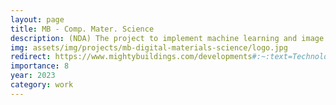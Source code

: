 ```yaml
---
layout: page
title: MB - Comp. Mater. Science
description: (NDA) The project to implement machine learning and image processing to speed-up the R&D cycle of new materials and simplify digital certification.
img: assets/img/projects/mb-digital-materials-science/logo.jpg
redirect: https://www.mightybuildings.com/developments#:~:text=Technology%20makes%20it%20possible
importance: 8
year: 2023
category: work
---
```

